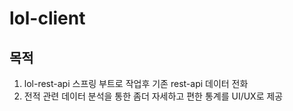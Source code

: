 # lol-client

## 목적

1. lol-rest-api 스프링 부트로 작업후 기존 rest-api 데이터 전화
2. 전적 관련 데이터 분석을 통한 좀더 자세하고 편한 통계를 UI/UX로 제공 
